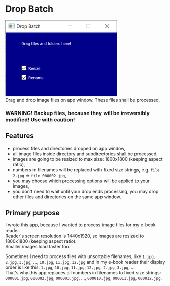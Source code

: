 # Drop Batch
![App Window](README_files/AppScreenshot.png)  
Drag and drop image files on app window. These files shall be processed.
### WARNING! Backup files, because they will be irreversibly modified! Use with caution!

## Features
* process files and directories dropped on app window,
* all image files inside directory and subdirectories shall be processed,
* images are going to be resized to max size: 1800x1800 (keeping aspect ratio),
* numbers in filenames will be replaced with fixed size strings, e.g. ``file 2.jpg`` => ``file 000002.jpg``,
* you may choose which processing options will be applied to your images,
* you don't need to wait until your drop ends processing, you may drop other files and directories on the same app window.

## Primary purpose
I wrote this app, because I wanted to process image files for my e-book reader.  
Reader's screen resolution is 1440x1920, so images are resized to 1800x1800 (keeping aspect ratio).  
Smaller images load faster too.  
  
Sometimes I need to process files with unsortable filenames, like ``1.jpg``, ``2.jpg``, ``3.jpg``, ..., ``10.jpg``, ``11.jpg``, ``12.jpg`` and in my e-book reader their display order is like this: ``1.jpg``, ``10.jpg``, ``11.jpg``, ``12.jpg``, ``2.jpg``, ``3.jpg``, ...  
That's why this app replaces all numbers in filenames to fixed size strings: ``000001.jpg``, ``000002.jpg``, ``000003.jpg``, ..., ``000010.jpg``, ``000011.jpg``, ``000012.jpg``.
